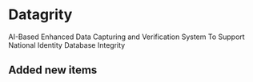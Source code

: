 # Datagrity
AI-Based Enhanced Data Capturing and Verification System To Support National Identity Database Integrity


## Added new items
